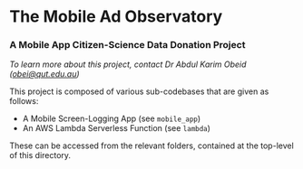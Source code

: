 # The Mobile Ad Observatory

### A Mobile App Citizen-Science Data Donation Project

_To learn more about this project, contact Dr Abdul Karim Obeid (obei@qut.edu.au)_

This project is composed of various sub-codebases that are given as follows:

* A Mobile Screen-Logging App (see `mobile_app`)
* An AWS Lambda Serverless Function (see `lambda`)

These can be accessed from the relevant folders, contained at the top-level of this directory.
